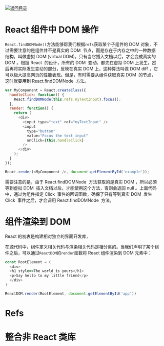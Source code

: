 [![返回目录](https://i.postimg.cc/50XLzC7C/image.png)](https://github.com/wx-chevalier/Web-Series)

# React 组件中 DOM 操作

`React.findDOMNode()`方法能够帮我们根据`refs`获取某个子组件的 DOM 对象，不过需要注意的是组件并不是真实的 DOM  节点，而是存在于内存之中的一种数据结构，叫做虚拟 DOM (virtual DOM)。只有当它插入文档以后，才会变成真实的 DOM 。根据 React  的设计，所有的 DOM  变动，都先在虚拟 DOM 上发生，然后再将实际发生变动的部分，反映在真实 DOM 上，这种算法叫做 DOM diff ，它可以极大提高网页的性能表现。但是，有时需要从组件获取真实 DOM  的节点，这时就要用到 React.findDOMNode  方法。

```js
var MyComponent = React.createClass({
  handleClick: function() {
    React.findDOMNode(this.refs.myTextInput).focus();
  },
  render: function() {
    return (
      <div>
        <input type="text" ref="myTextInput" />
        <input
          type="button"
          value="Focus the text input"
          onClick={this.handleClick}
        />
      </div>
    );
  }
});

React.render(<MyComponent />, document.getElementById('example'));
```

需要注意的是，由于 React.findDOMNode  方法获取的是真实 DOM ，所以必须等到虚拟 DOM  插入文档以后，才能使用这个方法，否则会返回 null 。上面代码中，通过为组件指定 Click  事件的回调函数，确保了只有等到真实 DOM  发生 Click  事件之后，才会调用 React.findDOMNode  方法。

# 组件渲染到 DOM

React 的初衷是构建相对独立的界面开发库，

在源代码中，组件定义相关代码与渲染相关代码是相分离的。当我们声明了某个组件之后，可以通过`ReactDOM`的`render`函数将 React 组件渲染到 DOM 元素中：

```js
const RootElement = (
  <div>
  <h1 style=>The world is yours</h1>
  <p>Say hello to my little friend</p>
  </div>
)

ReactDOM.render(RootElement, document.getElementById('app'))
```

# Refs

# 整合非 React 类库
